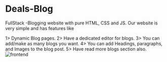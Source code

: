 ﻿# Deals-Blog
FullStack -Blogging website with pure HTML, CSS and JS.
Our website is very simple and has features like

1> Dynamic Blog pages.
2> Have a dedicated editor for blogs.
3> You can add/make as many blogs you want.
4> You can add Headings, paragraphs, and Images to the blog post.
5> Have read more blogs section also.
![frontend](https://github.com/Shivu2105/Deals-Blog/assets/107789515/c8c894e2-c66f-43f3-b72f-8fc0b87b8e06)


